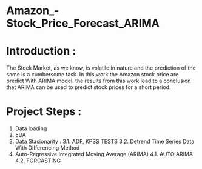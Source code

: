    # Amazon_-Stock_Price_Forecast_ARIMA
# Introduction : 
 The Stock Market, as we know, is volatile in nature and the prediction of the same is a cumbersome task. In this work the Amazon stock price are predict With ARIMA model.
 the results from this work lead to a conclusion that ARIMA can be used to predict stock prices for a short period.
 # Project Steps :
  1. Data loading
  2. EDA
  3. Data Stasionarity : 
    3.1. ADF, KPSS TESTS
    3.2. Detrend Time Series Data With Differencing Method
  4. Auto-Regressive Integrated Moving Average (ARIMA)
    4.1. AUTO ARIMA
    4.2. FORCASTING
